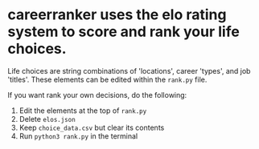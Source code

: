 # careerranker uses the elo rating system to score and rank your life choices.

Life choices are string combinations of 'locations', career 'types', and job 'titles'. These elements can be edited within the ```rank.py``` file.

If you want rank your own decisions, do the following:
1. Edit the elements at the top of ```rank.py```
2. Delete ```elos.json```
3. Keep ```choice_data.csv``` but clear its contents
4. Run ```python3 rank.py``` in the terminal
